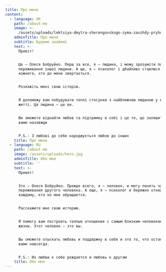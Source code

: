 ```yaml
---
title: Про мене
content:
  - language: UK
    path: /about-me
    image: >-
      /assets/uploads/lektsiya-dmytra-sherengovskogo-zyma-zavzhdy-pryhodyt-14.jpg
    adminTitle: Про мене
    subtitle: Будемо знайомі
    text: >-
      Привіт!


      Це – Олеся Бобруйко. Перш за все, я – людина, і можу зрозуміти почуття та
      переживання іншої людини. А ще, я – психолог і дбайливо ставлюся до
      кожного, хто до мене звертається.


      Розкажіть мені свою історію.


      Я допоможу вам побудувати теплі стосунки з найближчою людиною у вашому
      житті. Ця людина – це ви.


      Ви зможете віднайти любов та підтримку в собі і це те, що залишиться з
      вами назавжди


      P.S.: З любові до себе народжується любов до інших
    title: Про мене
  - language: RU
    path: /about-me
    image: /assets/uploads/hero.jpg
    adminTitle: Обо мне
    subtitle: ''
    text: >-
      Привeт!


      Это – Олеся Бобруйко. Прежде всего, я – человек, и могу понять чувства и
      переживания другого человека. А еще, я – психолог и бережно отношусь к
      каждому, кто ко мне обращается. 


      Расскажите мне свою историю.


      Я помогу вам построить теплые отношения с самым близким человеком в вашей
      жизни. Этот человек – это вы.


      Вы сможете отыскать любовь и поддержку в себе и это то, что останется с
      вами навсегда.


      P.S.: Из любви к себе рождается и любовь к другим
    title: Обо мне
---
```

